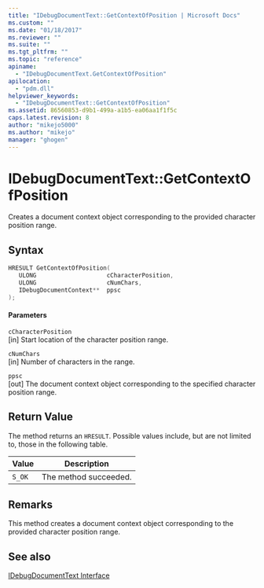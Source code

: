 ```yaml
---
title: "IDebugDocumentText::GetContextOfPosition | Microsoft Docs"
ms.custom: ""
ms.date: "01/18/2017"
ms.reviewer: ""
ms.suite: ""
ms.tgt_pltfrm: ""
ms.topic: "reference"
apiname: 
  - "IDebugDocumentText.GetContextOfPosition"
apilocation: 
  - "pdm.dll"
helpviewer_keywords: 
  - "IDebugDocumentText::GetContextOfPosition"
ms.assetid: 86560853-d9b1-499a-a1b5-ea06aa1f1f5c
caps.latest.revision: 8
author: "mikejo5000"
ms.author: "mikejo"
manager: "ghogen"
---
```

# IDebugDocumentText::GetContextOfPosition
Creates a document context object corresponding to the provided character position range.  
  
## Syntax  
  
```cpp
HRESULT GetContextOfPosition(  
   ULONG                    cCharacterPosition,  
   ULONG                    cNumChars,  
   IDebugDocumentContext**  ppsc  
);  
```  
  
#### Parameters  
 `cCharacterPosition`  
 [in] Start location of the character position range.  
  
 `cNumChars`  
 [in] Number of characters in the range.  
  
 `ppsc`  
 [out] The document context object corresponding to the specified character position range.  
  
## Return Value  
 The method returns an `HRESULT`. Possible values include, but are not limited to, those in the following table.  
  
|Value|Description|  
|-----------|-----------------|  
|`S_OK`|The method succeeded.|  
  
## Remarks  
 This method creates a document context object corresponding to the provided character position range.  
  
## See also  
 [IDebugDocumentText Interface](../../winscript/reference/idebugdocumenttext-interface.md)